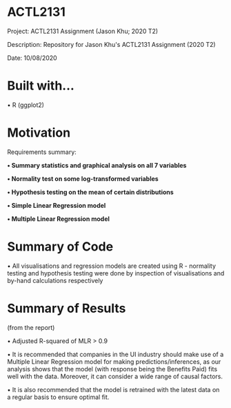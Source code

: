 # ACTL2131

Project: ACTL2131 Assignment (Jason Khu; 2020 T2) 

Description: Repository for Jason Khu's ACTL2131 Assignment (2020 T2)

Date: 10/08/2020

# Built with...

• R (ggplot2)

# Motivation 

Requirements summary:

<b> • Summary statistics and graphical analysis on all 7 variables </b>

<b> • Normality test on some log-transformed variables </b>

<b> • Hypothesis testing on the mean of certain distributions </b>

<b> • Simple Linear Regression model </b>

<b> • Multiple Linear Regression model </b>
  
# Summary of Code
  
  • All visualisations and regression models are created using R - normality testing and hypothesis testing were done by inspection of visualisations and by-hand calculations respectively
  
# Summary of Results
  
(from the report)

  • Adjusted R-squared of MLR > 0.9

  • It is recommended that companies in the UI industry should make use of a Multiple Linear Regression model for making predictions/inferences, as our analysis shows that the model (with response being the Benefits Paid) fits well with the data. Moreover, it can consider a wide range of causal factors.
  
  • It is also recommended that the model is retrained with the latest data on a regular basis to ensure optimal fit.
  
